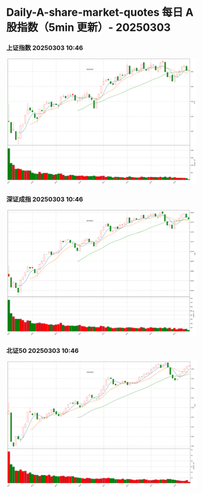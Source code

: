 
# Daily-A-share-market-quotes 每日 A 股指数（5min 更新）- 20250303

### 上证指数 20250303 10:46
![](./fig/2025/3/20250303-sh000001.png)

### 深证成指 20250303 10:46
![](./fig/2025/3/20250303-sz399001.png)

### 北证50 20250303 10:46
![](./fig/2025/3/20250303-bj899050.png)
